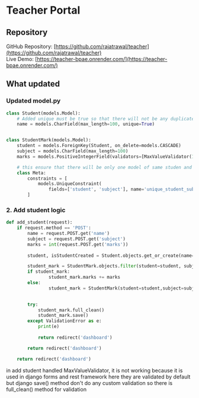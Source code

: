 
# Teacher Portal

## Repository

GitHub Repository: [https://github.com/rajatrawal/teacher](https://github.com/rajatrawal/teacher)  
Live Demo: [https://teacher-bpae.onrender.com/](https://teacher-bpae.onrender.com/)



## What updated

### Updated model.py

```python
class Student(models.Model):
    # Added unique must be true so that there will not be any duplicate student at model level
    name = models.CharField(max_length=100, unique=True)


class StudentMark(models.Model):
    student = models.ForeignKey(Student, on_delete=models.CASCADE)
    subject = models.CharField(max_length=100)
    marks = models.PositiveIntegerField(validators=[MaxValueValidator(100)])

    # this ensure that there will be only one model of same studen and same subject at model level
    class Meta:
        constraints = [
            models.UniqueConstraint(
                fields=['student', 'subject'], name='unique_student_subject')
        ]
````


### 2. Add student logic

```python
def add_student(request):
    if request.method == 'POST':
        name = request.POST.get('name')
        subject = request.POST.get('subject')
        marks = int(request.POST.get('marks'))
       
        student, isStudentCreated = Student.objects.get_or_create(name=name)

        student_mark = StudentMark.objects.filter(student=student, subject=subject).first()
        if student_mark:
                student_mark.marks += marks
        else:
                student_mark = StudentMark(student=student,subject=subject,marks=marks)

        
        try:
            student_mark.full_clean()
            student_mark.save()
        except ValidationError as e:
            print(e)
            
            return redirect('dashboard')

        return redirect('dashboard')

    return redirect('dashboard')
```

in add student handled MaxValueValidator, it is not working because it is used in django forms and rest framework here they are validated by default but django save() method don't do any custom validation so there is full_clean() method for validation